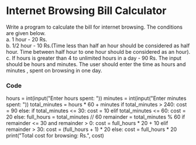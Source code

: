 # Internet Browsing Bill Calculator

Write a program to calculate the bill for internet browsing. The conditions are given below.
<br>
a. 1 hour - 20 Rs.
<br>
b. 1/2 hour - 10 Rs.(Time less than half an hour should be considered as half hour. Time 
   between half hour to one hour should be considered as an hour).
<br>
c. If hours is greater than 4 to unlimited hours in a day - 90 Rs. The input should be hours and minutes. 
   The user should enter the time as hours and minutes , spent on browsing in one day.

### Code
hours = int(input("Enter hours spent: "))
minutes = int(input("Enter minutes spent: "))
total_minutes = hours * 60 + minutes
if total_minutes > 240:
    cost = 90
else:
    if total_minutes <= 30:
        cost = 10
    elif total_minutes <= 60:
        cost = 20
    else:
        full_hours = total_minutes // 60
        remainder = total_minutes % 60
        if remainder <= 30 and remainder > 0:
            cost = full_hours * 20 + 10
        elif remainder > 30:
            cost = (full_hours + 1) * 20
        else:
            cost = full_hours * 20
print("Total cost for browsing: Rs.", cost)
